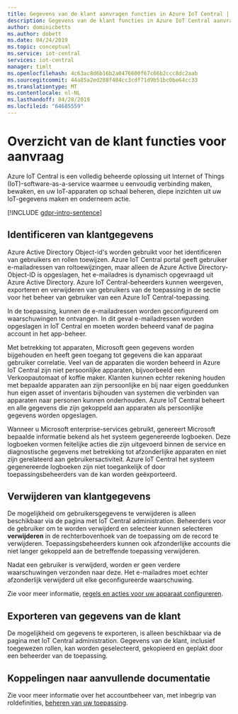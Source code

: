 ```yaml
---
title: Gegevens van de klant aanvragen functies in Azure IoT Central | Microsoft Docs
description: Gegevens van de klant functies in Azure IoT Central aanvragen
author: dominicbetts
ms.author: dobett
ms.date: 04/24/2019
ms.topic: conceptual
ms.service: iot-central
services: iot-central
manager: timlt
ms.openlocfilehash: 4c63ac8d6b16b2a0476600f67c66b2ccc8dc2aab
ms.sourcegitcommit: 44a85a2ed288f484cc3cdf71d9b51bc0be64cc33
ms.translationtype: MT
ms.contentlocale: nl-NL
ms.lasthandoff: 04/28/2019
ms.locfileid: "64685559"
---
```

# <a name="summary-of-customer-data-request-features"></a>Overzicht van de klant functies voor aanvraag

Azure IoT Central is een volledig beheerde oplossing uit Internet of Things (IoT)-software-as-a-service waarmee u eenvoudig verbinding maken, bewaken, en uw IoT-apparaten op schaal beheren, diepe inzichten uit uw IoT-gegevens maken en onderneem actie.

[!INCLUDE [gdpr-intro-sentence](../../includes/gdpr-intro-sentence.md)]

## <a name="identifying-customer-data"></a>Identificeren van klantgegevens

Azure Active Directory Object-id's worden gebruikt voor het identificeren van gebruikers en rollen toewijzen. Azure IoT Central portal geeft gebruiker e-mailadressen van roltoewijzingen, maar alleen de Azure Active Directory-Object-ID is opgeslagen, het e-mailadres is dynamisch opgevraagd uit Azure Active Directory. Azure IoT Central-beheerders kunnen weergeven, exporteren en verwijderen van gebruikers van de toepassing in de sectie voor het beheer van gebruiker van een Azure IoT Central-toepassing.

In de toepassing, kunnen de e-mailadressen worden geconfigureerd om waarschuwingen te ontvangen. In dit geval e-mailadressen worden opgeslagen in IoT Central en moeten worden beheerd vanaf de pagina account in het app-beheer.

Met betrekking tot apparaten, Microsoft geen gegevens worden bijgehouden en heeft geen toegang tot gegevens die kan apparaat gebruiker correlatie. Veel van de apparaten die worden beheerd in Azure IoT Central zijn niet persoonlijke apparaten, bijvoorbeeld een Verkoopautomaat of koffie maker. Klanten kunnen echter rekening houden met bepaalde apparaten aan zijn persoonlijke en bij naar eigen goeddunken hun eigen asset of inventaris bijhouden van systemen die verbinden van apparaten naar personen kunnen onderhouden. Azure IoT Central beheert en alle gegevens die zijn gekoppeld aan apparaten als persoonlijke gegevens worden opgeslagen.

Wanneer u Microsoft enterprise-services gebruikt, genereert Microsoft bepaalde informatie bekend als het systeem gegenereerde logboeken. Deze logboeken vormen feitelijke acties die zijn uitgevoerd binnen de service en diagnostische gegevens met betrekking tot afzonderlijke apparaten en niet zijn gerelateerd aan gebruikersactiviteit. Azure IoT Central het systeem gegenereerde logboeken zijn niet toegankelijk of door toepassingsbeheerders van de kan worden geëxporteerd.

## <a name="deleting-customer-data"></a>Verwijderen van klantgegevens

De mogelijkheid om gebruikersgegevens te verwijderen is alleen beschikbaar via de pagina met IoT Central administration. Beheerders voor de gebruiker om te worden verwijderd en selecteer kunnen selecteren **verwijderen** in de rechterbovenhoek van de toepassing om de record te verwijderen. Toepassingsbeheerders kunnen ook afzonderlijke accounts die niet langer gekoppeld aan de betreffende toepassing verwijderen.

Nadat een gebruiker is verwijderd, worden er geen verdere waarschuwingen verzonden naar deze. Het e-mailadres moet echter afzonderlijk verwijderd uit elke geconfigureerde waarschuwing.

Zie voor meer informatie, [regels en acties voor uw apparaat configureren](tutorial-configure-rules.md).

## <a name="exporting-customer-data"></a>Exporteren van gegevens van de klant

De mogelijkheid om gegevens te exporteren, is alleen beschikbaar via de pagina met IoT Central administration. Gegevens van de klant, inclusief toegewezen rollen, kan worden geselecteerd, gekopieerd en geplakt door een beheerder van de toepassing.

## <a name="links-to-additional-documentation"></a>Koppelingen naar aanvullende documentatie

Zie voor meer informatie over het accountbeheer van, met inbegrip van roldefinities, [beheren van uw toepassing](howto-administer.md).
